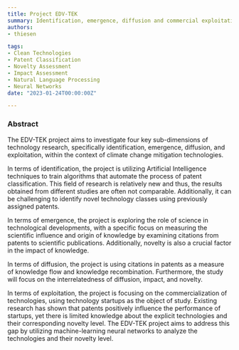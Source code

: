 ```yaml
---
title: Project EDV-TEK
summary: Identification, emergence, diffusion and commercial exploitation of climate change mitigation technologies.
authors:
- thiesen

tags:
- Clean Technologies
- Patent Classification
- Novelty Assessment
- Impact Assessment
- Natural Language Processing
- Neural Networks
date: "2023-01-24T00:00:00Z"

---
```


### Abstract

The EDV-TEK project aims to investigate four key sub-dimensions of technology research, specifically identification, emergence, diffusion, and exploitation, within the context of climate change mitigation technologies.

In terms of identification, the project is utilizing Artificial Intelligence techniques to train algorithms that automate the process of patent classification. This field of research is relatively new and thus, the results obtained from different studies are often not comparable. Additionally, it can be challenging to identify novel technology classes using previously assigned patents.

In terms of emergence, the project is exploring the role of science in technological developments, with a specific focus on measuring the scientific influence and origin of knowledge by examining citations from patents to scientific publications. Additionally, novelty is also a crucial factor in the impact of knowledge.

In terms of diffusion, the project is using citations in patents as a measure of knowledge flow and knowledge recombination. Furthermore, the study will focus on the interrelatedness of diffusion, impact, and novelty.

In terms of exploitation, the project is focusing on the commercialization of technologies, using technology startups as the object of study. Existing research has shown that patents positively influence the performance of startups, yet there is limited knowledge about the explicit technologies and their corresponding novelty level. The EDV-TEK project aims to address this gap by utilizing machine-learning neural networks to analyze the technologies and their novelty level.



